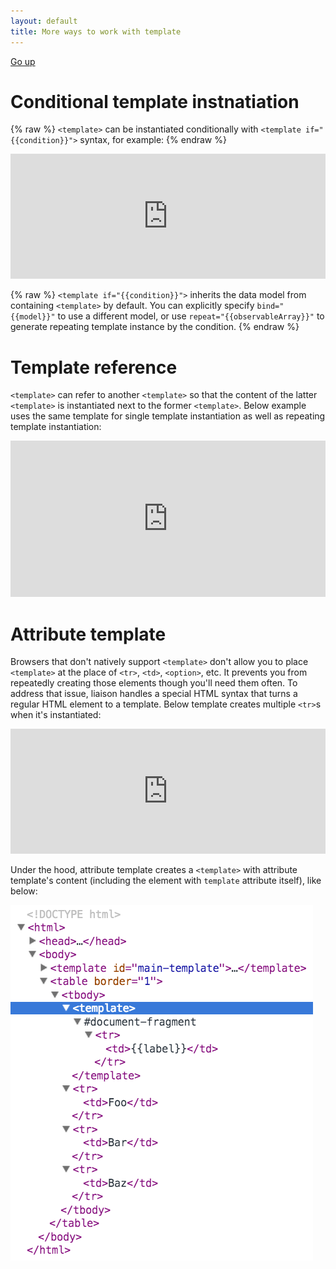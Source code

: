 ```yaml
---
layout: default
title: More ways to work with template
---
```


[Go up](./)

# Conditional template instnatiation

{% raw %}
`<template>` can be instantiated conditionally with `<template if="{{condition}}">` syntax, for example:
{% endraw %}

<iframe width="100%" height="200" src="http://jsfiddle.net/asudoh/v87Fc/embedded/html,js,result" allowfullscreen="allowfullscreen" frameborder="0"><a href="http://jsfiddle.net/asudoh/v87Fc/">checkout the sample on JSFiddle</a></iframe>

{% raw %}
`<template if="{{condition}}">` inherits the data model from containing `<template>` by default. You can explicitly specify `bind="{{model}}"` to use a different model, or use `repeat="{{observableArray}}"` to generate repeating template instance by the condition.
{% endraw %}

# Template reference

`<template>` can refer to another `<template>` so that the content of the latter `<template>` is instantiated next to the former `<template>`. Below example uses the same template for single template instantiation as well as repeating template instantiation:

<iframe width="100%" height="250" src="http://jsfiddle.net/asudoh/8LmDu/embedded/html,js,result" allowfullscreen="allowfullscreen" frameborder="0"><a href="http://jsfiddle.net/asudoh/8LmDu/">checkout the sample on JSFiddle</a></iframe>

# Attribute template

Browsers that don't natively support `<template>` don't allow you to place `<template>` at the place of `<tr>`, `<td>`, `<option>`, etc. It prevents you from repeatedly creating those elements though you'll need them often. To address that issue, liaison handles a special HTML syntax that turns a regular HTML element to a template. Below template creates multiple `<tr>`s when it's instantiated:

<iframe width="100%" height="200" src="http://jsfiddle.net/asudoh/XsSt9/embedded/html,js,result" allowfullscreen="allowfullscreen" frameborder="0"><a href="http://jsfiddle.net/asudoh/XsSt9/">checkout the sample on JSFiddle</a></iframe>

Under the hood, attribute template creates a `<template>` with attribute template's content (including the element with `template` attribute itself), like below:

![DOM structure with attribute template](./images/attributetemplate.png)
